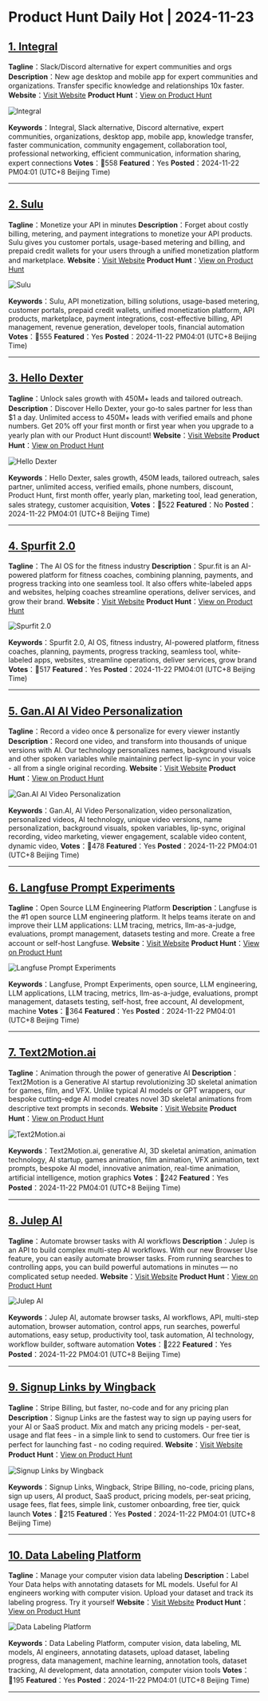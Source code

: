 # Product Hunt Daily Hot | 2024-11-23

## [1. Integral ](https://www.producthunt.com/posts/integral?utm_campaign=producthunt-api&utm_medium=api-v2&utm_source=Application%3A+phtrends+%28ID%3A+147529%29)
**Tagline**：Slack/Discord alternative for expert communities and orgs
**Description**：New age desktop and mobile app for expert communities and organizations. Transfer specific knowledge and relationships 10x faster.
**Website**：[Visit Website](https://www.producthunt.com/r/FDYENLJQLKIZHW?utm_campaign=producthunt-api&utm_medium=api-v2&utm_source=Application%3A+phtrends+%28ID%3A+147529%29)
**Product Hunt**：[View on Product Hunt](https://www.producthunt.com/posts/integral?utm_campaign=producthunt-api&utm_medium=api-v2&utm_source=Application%3A+phtrends+%28ID%3A+147529%29)

![Integral ](https://ph-files.imgix.net/7cce0eff-5d83-4a56-a8ee-1f317229d564.png?auto=format&fit=crop&frame=1&h=512&w=1024)

**Keywords**：Integral, Slack alternative, Discord alternative, expert communities, organizations, desktop app, mobile app, knowledge transfer, faster communication, community engagement, collaboration tool, professional networking, efficient communication, information sharing, expert connections
**Votes**：🔺558
**Featured**：Yes
**Posted**：2024-11-22 PM04:01 (UTC+8 Beijing Time)

---

## [2. Sulu](https://www.producthunt.com/posts/sulu?utm_campaign=producthunt-api&utm_medium=api-v2&utm_source=Application%3A+phtrends+%28ID%3A+147529%29)
**Tagline**：Monetize your API in minutes
**Description**：Forget about costly billing, metering, and payment integrations to monetize your API products. Sulu gives you customer portals, usage-based metering and billing, and prepaid credit wallets for your users through a unified monetization platform and marketplace.
**Website**：[Visit Website](https://www.producthunt.com/r/SQCA7EGOZMIVWO?utm_campaign=producthunt-api&utm_medium=api-v2&utm_source=Application%3A+phtrends+%28ID%3A+147529%29)
**Product Hunt**：[View on Product Hunt](https://www.producthunt.com/posts/sulu?utm_campaign=producthunt-api&utm_medium=api-v2&utm_source=Application%3A+phtrends+%28ID%3A+147529%29)

![Sulu](https://ph-files.imgix.net/b2e6e3b9-2a22-4095-aecb-4f2bfc94e3a1.png?auto=format&fit=crop&frame=1&h=512&w=1024)

**Keywords**：Sulu, API monetization, billing solutions, usage-based metering, customer portals, prepaid credit wallets, unified monetization platform, API products, marketplace, payment integrations, cost-effective billing, API management, revenue generation, developer tools, financial automation
**Votes**：🔺555
**Featured**：Yes
**Posted**：2024-11-22 PM04:01 (UTC+8 Beijing Time)

---

## [3. Hello Dexter](https://www.producthunt.com/posts/hello-dexter?utm_campaign=producthunt-api&utm_medium=api-v2&utm_source=Application%3A+phtrends+%28ID%3A+147529%29)
**Tagline**：Unlock sales growth with 450M+ leads and tailored outreach.
**Description**：Discover Hello Dexter, your go-to sales partner for less than $1 a day. Unlimited access to 450M+ leads with verified emails and phone numbers. Get 20% off your first month or first year when you upgrade to a yearly plan with our Product Hunt discount!
**Website**：[Visit Website](https://www.producthunt.com/r/H5RTXEKN6ZSRK4?utm_campaign=producthunt-api&utm_medium=api-v2&utm_source=Application%3A+phtrends+%28ID%3A+147529%29)
**Product Hunt**：[View on Product Hunt](https://www.producthunt.com/posts/hello-dexter?utm_campaign=producthunt-api&utm_medium=api-v2&utm_source=Application%3A+phtrends+%28ID%3A+147529%29)

![Hello Dexter](https://ph-files.imgix.net/573832ba-3b8c-41de-af51-5aba6c0115c7.png?auto=format&fit=crop&frame=1&h=512&w=1024)

**Keywords**：Hello Dexter, sales growth, 450M leads, tailored outreach, sales partner, unlimited access, verified emails, phone numbers, discount, Product Hunt, first month offer, yearly plan, marketing tool, lead generation, sales strategy, customer acquisition,
**Votes**：🔺522
**Featured**：No
**Posted**：2024-11-22 PM04:01 (UTC+8 Beijing Time)

---

## [4. Spurfit 2.0 ](https://www.producthunt.com/posts/spurfit-2-0?utm_campaign=producthunt-api&utm_medium=api-v2&utm_source=Application%3A+phtrends+%28ID%3A+147529%29)
**Tagline**：The AI OS for the fitness industry
**Description**：Spur.fit is an AI-powered platform for fitness coaches, combining planning, payments, and progress tracking into one seamless tool. It also offers white-labeled apps and websites, helping coaches streamline operations, deliver services, and grow their brand.
**Website**：[Visit Website](https://www.producthunt.com/r/MT7TBDGZUL6SAU?utm_campaign=producthunt-api&utm_medium=api-v2&utm_source=Application%3A+phtrends+%28ID%3A+147529%29)
**Product Hunt**：[View on Product Hunt](https://www.producthunt.com/posts/spurfit-2-0?utm_campaign=producthunt-api&utm_medium=api-v2&utm_source=Application%3A+phtrends+%28ID%3A+147529%29)

![Spurfit 2.0 ](https://ph-files.imgix.net/b48e08b4-1b60-41e4-a3f5-6f28c9051bb5.gif?auto=format&fit=crop&frame=1&h=512&w=1024)

**Keywords**：Spurfit 2.0, AI OS, fitness industry, AI-powered platform, fitness coaches, planning, payments, progress tracking, seamless tool, white-labeled apps, websites, streamline operations, deliver services, grow brand
**Votes**：🔺517
**Featured**：Yes
**Posted**：2024-11-22 PM04:01 (UTC+8 Beijing Time)

---

## [5. Gan.AI AI Video Personalization](https://www.producthunt.com/posts/gan-ai-ai-video-personalization?utm_campaign=producthunt-api&utm_medium=api-v2&utm_source=Application%3A+phtrends+%28ID%3A+147529%29)
**Tagline**：Record a video once & personalize for every viewer instantly
**Description**：Record one video, and transform into thousands of unique versions with AI. Our technology personalizes names, background visuals and other spoken variables while maintaining perfect lip-sync in your voice - all from a single original recording.
**Website**：[Visit Website](https://www.producthunt.com/r/TWLJEVONASQ2ZA?utm_campaign=producthunt-api&utm_medium=api-v2&utm_source=Application%3A+phtrends+%28ID%3A+147529%29)
**Product Hunt**：[View on Product Hunt](https://www.producthunt.com/posts/gan-ai-ai-video-personalization?utm_campaign=producthunt-api&utm_medium=api-v2&utm_source=Application%3A+phtrends+%28ID%3A+147529%29)

![Gan.AI AI Video Personalization](https://ph-files.imgix.net/bc9c48c9-7409-4444-8f5d-5631c7121a4d.png?auto=format&fit=crop&frame=1&h=512&w=1024)

**Keywords**：Gan.AI, AI Video Personalization, video personalization, personalized videos, AI technology, unique video versions, name personalization, background visuals, spoken variables, lip-sync, original recording, video marketing, viewer engagement, scalable video content, dynamic video,
**Votes**：🔺478
**Featured**：Yes
**Posted**：2024-11-22 PM04:01 (UTC+8 Beijing Time)

---

## [6. Langfuse Prompt Experiments](https://www.producthunt.com/posts/langfuse-prompt-experiments?utm_campaign=producthunt-api&utm_medium=api-v2&utm_source=Application%3A+phtrends+%28ID%3A+147529%29)
**Tagline**：Open Source LLM Engineering Platform
**Description**：Langfuse is the #1 open source LLM engineering platform. It helps teams iterate on and improve their LLM applications: LLM tracing, metrics, llm-as-a-judge, evaluations, prompt management, datasets testing and more. Create a free account or self-host Langfuse.
**Website**：[Visit Website](https://www.producthunt.com/r/LJUHFIXN2QAHCU?utm_campaign=producthunt-api&utm_medium=api-v2&utm_source=Application%3A+phtrends+%28ID%3A+147529%29)
**Product Hunt**：[View on Product Hunt](https://www.producthunt.com/posts/langfuse-prompt-experiments?utm_campaign=producthunt-api&utm_medium=api-v2&utm_source=Application%3A+phtrends+%28ID%3A+147529%29)

![Langfuse Prompt Experiments](https://ph-files.imgix.net/bc79a7f1-fe19-4985-b5e3-93b2f0439eaa.png?auto=format&fit=crop&frame=1&h=512&w=1024)

**Keywords**：Langfuse, Prompt Experiments, open source, LLM engineering, LLM applications, LLM tracing, metrics, llm-as-a-judge, evaluations, prompt management, datasets testing, self-host, free account, AI development, machine
**Votes**：🔺364
**Featured**：Yes
**Posted**：2024-11-22 PM04:01 (UTC+8 Beijing Time)

---

## [7. Text2Motion.ai](https://www.producthunt.com/posts/text2motion-ai?utm_campaign=producthunt-api&utm_medium=api-v2&utm_source=Application%3A+phtrends+%28ID%3A+147529%29)
**Tagline**：Animation through the power of generative AI
**Description**：Text2Motion is a Generative AI startup revolutionizing 3D skeletal animation for games, film, and VFX. Unlike typical AI models or GPT wrappers, our bespoke cutting-edge AI model creates novel 3D skeletal animations from descriptive text prompts in seconds.
**Website**：[Visit Website](https://www.producthunt.com/r/AJYR4KSMRYH2IO?utm_campaign=producthunt-api&utm_medium=api-v2&utm_source=Application%3A+phtrends+%28ID%3A+147529%29)
**Product Hunt**：[View on Product Hunt](https://www.producthunt.com/posts/text2motion-ai?utm_campaign=producthunt-api&utm_medium=api-v2&utm_source=Application%3A+phtrends+%28ID%3A+147529%29)

![Text2Motion.ai](https://ph-files.imgix.net/43a93d94-f141-4533-b671-6b710b05f15c.gif?auto=format&fit=crop&frame=1&h=512&w=1024)

**Keywords**：Text2Motion.ai, generative AI, 3D skeletal animation, animation technology, AI startup, games animation, film animation, VFX animation, text prompts, bespoke AI model, innovative animation, real-time animation, artificial intelligence, motion graphics
**Votes**：🔺242
**Featured**：Yes
**Posted**：2024-11-22 PM04:01 (UTC+8 Beijing Time)

---

## [8. Julep AI](https://www.producthunt.com/posts/julep-ai?utm_campaign=producthunt-api&utm_medium=api-v2&utm_source=Application%3A+phtrends+%28ID%3A+147529%29)
**Tagline**：Automate browser tasks with AI workflows
**Description**：Julep is an API to build complex multi-step AI workflows. With our new Browser Use feature, you can easily automate browser tasks. From running searches to controlling apps, you can build powerful automations in minutes — no complicated setup needed.
**Website**：[Visit Website](https://www.producthunt.com/r/JENPFQMVI3PT2K?utm_campaign=producthunt-api&utm_medium=api-v2&utm_source=Application%3A+phtrends+%28ID%3A+147529%29)
**Product Hunt**：[View on Product Hunt](https://www.producthunt.com/posts/julep-ai?utm_campaign=producthunt-api&utm_medium=api-v2&utm_source=Application%3A+phtrends+%28ID%3A+147529%29)

![Julep AI](https://ph-files.imgix.net/b7eb3b19-2cc0-4a13-baf0-c6167bb59303.png?auto=format&fit=crop&frame=1&h=512&w=1024)

**Keywords**：Julep AI, automate browser tasks, AI workflows, API, multi-step automation, browser automation, control apps, run searches, powerful automations, easy setup, productivity tool, task automation, AI technology, workflow builder, software automation
**Votes**：🔺222
**Featured**：Yes
**Posted**：2024-11-22 PM04:01 (UTC+8 Beijing Time)

---

## [9. Signup Links by Wingback](https://www.producthunt.com/posts/signup-links-by-wingback?utm_campaign=producthunt-api&utm_medium=api-v2&utm_source=Application%3A+phtrends+%28ID%3A+147529%29)
**Tagline**：Stripe Billing, but faster, no-code and for any pricing plan
**Description**：Signup Links are the fastest way to sign up paying users for your AI or SaaS product. Mix and match any pricing models - per-seat, usage and flat fees - in a simple link to send to customers. Our free tier is perfect for launching fast - no coding required.
**Website**：[Visit Website](https://www.producthunt.com/r/UF4PSRELIIP7Y2?utm_campaign=producthunt-api&utm_medium=api-v2&utm_source=Application%3A+phtrends+%28ID%3A+147529%29)
**Product Hunt**：[View on Product Hunt](https://www.producthunt.com/posts/signup-links-by-wingback?utm_campaign=producthunt-api&utm_medium=api-v2&utm_source=Application%3A+phtrends+%28ID%3A+147529%29)

![Signup Links by Wingback](https://ph-files.imgix.net/868f817f-8ead-43fd-a16b-a3248e19c360.png?auto=format&fit=crop&frame=1&h=512&w=1024)

**Keywords**：Signup Links, Wingback, Stripe Billing, no-code, pricing plans, sign up users, AI product, SaaS product, pricing models, per-seat pricing, usage fees, flat fees, simple link, customer onboarding, free tier, quick launch
**Votes**：🔺215
**Featured**：Yes
**Posted**：2024-11-22 PM04:01 (UTC+8 Beijing Time)

---

## [10. Data Labeling Platform](https://www.producthunt.com/posts/data-labeling-platform?utm_campaign=producthunt-api&utm_medium=api-v2&utm_source=Application%3A+phtrends+%28ID%3A+147529%29)
**Tagline**：Manage your computer vision data labeling
**Description**：Label Your Data helps with annotating datasets for ML models. Useful for AI engineers working with computer vision. Upload your dataset and track its labeling progress. Try it yourself
**Website**：[Visit Website](https://www.producthunt.com/r/BUBWGGKZI7GW4Y?utm_campaign=producthunt-api&utm_medium=api-v2&utm_source=Application%3A+phtrends+%28ID%3A+147529%29)
**Product Hunt**：[View on Product Hunt](https://www.producthunt.com/posts/data-labeling-platform?utm_campaign=producthunt-api&utm_medium=api-v2&utm_source=Application%3A+phtrends+%28ID%3A+147529%29)

![Data Labeling Platform](https://ph-files.imgix.net/a8380a62-a026-47cf-8fa0-160e8dacd0bb.gif?auto=format&fit=crop&frame=1&h=512&w=1024)

**Keywords**：Data Labeling Platform, computer vision, data labeling, ML models, AI engineers, annotating datasets, upload dataset, labeling progress, data management, machine learning, annotation tools, dataset tracking, AI development, data annotation, computer vision tools
**Votes**：🔺195
**Featured**：Yes
**Posted**：2024-11-22 PM04:01 (UTC+8 Beijing Time)

---

